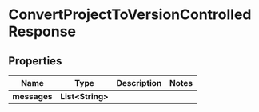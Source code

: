 

# ConvertProjectToVersionControlledResponse


## Properties

Name | Type | Description | Notes
------------ | ------------- | ------------- | -------------
**messages** | **List&lt;String&gt;** |  | 




